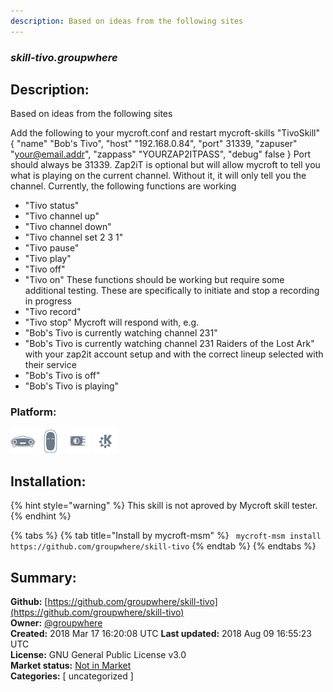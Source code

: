 ```yaml
---
description: Based on ideas from the following sites
---
```


### _skill-tivo.groupwhere_  
## Description:  
Based on ideas from the following sites




Add the following to your mycroft.conf and restart mycroft-skills
"TivoSkill" {
"name" "Bob's Tivo",
"host" "192.168.0.84",
"port" 31339,
"zapuser" "your@email.addr",
"zappass" "YOURZAP2ITPASS",
"debug" false
}
Port should always be 31339.  Zap2iT is optional but will allow mycroft to tell you what is playing on the current channel.  Without it, it will only tell you the channel.
Currently, the following functions are working
* "Tivo status"
* "Tivo channel up"
* "Tivo channel down"
* "Tivo channel set 2 3 1"
* "Tivo pause"
* "Tivo play"
* "Tivo off"
* "Tivo on"
These functions should be working but require some additional testing.  These are specifically to initiate and stop a recording in progress
* "Tivo record"
* "Tivo stop"
Mycroft will respond with, e.g.
* "Bob's Tivo is currently watching channel 231"
* "Bob's Tivo is currently watching channel 231 Raiders of the Lost Ark" with your zap2it account setup and with the correct lineup selected with their service
* "Bob's Tivo is off"
* "Bob's Tivo is playing"  
  
### Platform:  
 ![Mark I](../.gitbook/assets/mark-1-icon.png)  ![Mark II](../.gitbook/assets/mark-2-icon.png)  ![Picroft](../.gitbook/assets/picroft-icon.png)  ![plasmoid](../.gitbook/assets/kde.png)   
## Installation:  
{% hint style="warning" %}
This skill is not aproved by Mycroft skill tester.
{% endhint %}
    
{% tabs %}
{% tab title="Install by mycroft-msm" %}
``` mycroft-msm install https://github.com/groupwhere/skill-tivo```
{% endtab %}
  {% endtabs %}
    
## Summary:  
**Github:** [https://github.com/groupwhere/skill-tivo](https://github.com/groupwhere/skill-tivo)  
**Owner:** [@groupwhere](https://github.com/groupwhere)  
**Created:** 2018 Mar 17 16:20:08 UTC  **Last updated:** 2018 Aug 09 16:55:23 UTC  
**License:** GNU General Public License v3.0  
**Market status:** [Not in Market](https://market.mycroft.ai/skill/)  
**Categories:** [ uncategorized ]   
